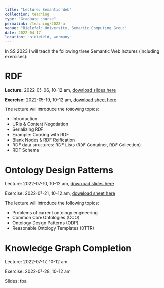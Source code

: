```yaml
---
title: "Lecture: Semantic Web"
collection: teaching
type: "Graduate course"
permalink: /teaching/2022-a
venue: "Bielefeld University, Semantic Computing Group"
date: 2022-04-17
location: "Bielefeld, Germany"
---
```


In SS 2023 I will teach the following three Semantic Web lectures (including exercises):

RDF 
======
**Lecture:** 2022-05-06, 10-12 am, [download slides here](https://moritzblum.github.io/files/Semantic_Web_Lecture___RDF-4.pdf)

**Exercise:** 2022-05-19, 10-12 am, [download sheet here](https://moritzblum.github.io/files/Semantic_Web_Exercise___RDF.pdf)

The lecture will introduce the following topics:
* Introduction    
* URIs & Content Negotiation
* Serializing RDF
* Example: Cooking with RDF
* Blank Nodes & RDF Reification
* RDF data structures: RDF Lists (RDF Container, RDF Collection)
* RDF Schema



Ontology Design Patterns 
======
Lecture: 2022-07-10, 10-12 am, [download slides here](https://moritzblum.github.io/files/Semantic_Web_Lecture___ODP.pdf)

Exercise: 2022-07-21, 10-12 am, [download sheet here](https://moritzblum.github.io/files/Semantic_Web_Exercise___ODP.pdf)

The lecture will introduce the following topics:
* Problems of current ontology engineering
* Common Core Ontologies (CCO)
* Ontology Design Patterns (ODP)
* Reasonable Ontology Templates (OTTR)


Knowledge Graph Completion 
======
Lecture: 2022-07-17, 10-12 am

Exercise: 2022-07-28, 10-12 am

Slides: tba